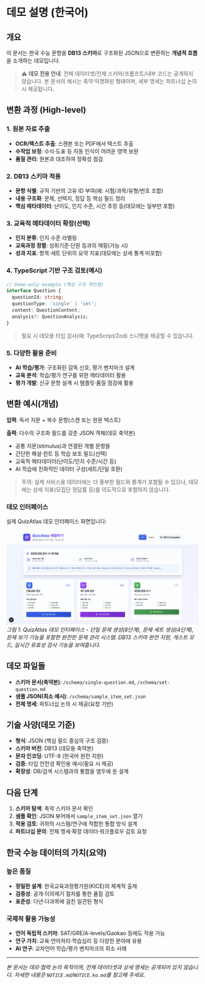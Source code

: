# 데모 설명 (한국어)

## 개요

이 문서는 한국 수능 문항을 **DB13 스키마**로 구조화된 JSON으로 변환하는 **개념적 흐름**을 소개하는 데모입니다. 

> ⚠️ **데모 전용 안내**: 전체 데이터셋/전체 스키마/프롬프트/내부 코드는 공개하지 않습니다. 본 문서의 예시는 축약·익명화된 형태이며, 세부 명세는 파트너십 논의 시 제공됩니다.

## 변환 과정 (High-level)

### 1. 원본 자료 추출
- **OCR/텍스트 추출**: 스캔본 또는 PDF에서 텍스트 추출
- **수작업 보정**: 수식·도표 등 자동 인식이 어려운 영역 보완
- **품질 관리**: 원본과 대조하여 정확성 점검

### 2. DB13 스키마 적용
- **문항 식별**: 규칙 기반의 고유 ID 부여(예: 시험/과목/유형/번호 조합)
- **내용 구조화**: 문제, 선택지, 정답 등 핵심 필드 정리
- **핵심 메타데이터**: 난이도, 인지 수준, 시간 추정 등(데모에는 일부만 포함)

### 3. 교육적 메타데이터 확장(선택)
- **인지 분류**: 인지 수준 라벨링
- **교육과정 정렬**: 성취기준·단원 등과의 매핑(가능 시)
- **성과 지표**: 항목·세트 단위의 요약 지표(데모에는 상세 통계 미포함)

### 4. TypeScript 기반 구조 검토(예시)
```typescript
// Demo-only example (핵심 구조 확인용)
interface Question {
  questionId: string;
  questionType: 'single' | 'set';
  content: QuestionContent;
  analysis?: QuestionAnalysis;
}
```
> 필요 시 데모용 타입 검사(예: TypeScript/Zod) 스니펫을 제공할 수 있습니다.

### 5. 다양한 활용 준비
- **AI 학습/평가**: 구조화된 감독 신호, 평가 벤치마크 설계
- **교육 분석**: 학습/평가 연구를 위한 메타데이터 활용
- **평가 개발**: 신규 문항 설계 시 템플릿·품질 점검에 활용

## 변환 예시(개념)

**입력**: 독서 지문 + 복수 문항(스캔 또는 원문 텍스트)

**출력**: 다수의 구조화 필드를 갖춘 JSON 객체(데모 축약본)
- 공통 지문(stimulus)과 연결된 개별 문항들
- 간단한 해설·힌트 등 학습 보조 필드(선택)
- 교육적 메타데이터(난이도/인지 수준/시간 등)
- AI 학습에 친화적인 데이터 구성(세트/단일 호환)

> 주의: 실제 서비스용 데이터에는 더 풍부한 필드와 통계가 포함될 수 있으나, 데모에는 상세 지표(모집단 정답률 등)를 의도적으로 포함하지 않습니다.

### 데모 인터페이스

실제 QuizAtlas 데모 인터페이스 화면입니다:

![QuizAtlas 데모 인터페이스](images/demo.ko.png)
*그림 1: QuizAtlas 데모 인터페이스 - 단일 문제 생성(8단계), 문제 세트 생성(4단계), 문제 보기 기능을 포함한 완전한 문제 관리 시스템. DB13 스키마 완전 지원, 게스트 모드, 실시간 유효성 검사 기능을 보여줍니다.*

## 데모 파일들

- **스키마 문서(축약본)**: `/schema/single-question.md`, `/schema/set-question.md`
- **샘플 JSON(최소 예시)**: `/schema/sample_item_set.json`
- **전체 명세**: 파트너십 논의 시 제공(요청 기반)

## 기술 사양(데모 기준)

- **형식**: JSON (핵심 필드 중심의 구조 검증)
- **스키마 버전**: DB13 (데모용 축약본)
- **문자 인코딩**: UTF-8 (한국어 완전 지원)
- **검증**: 타입 안전성 확인용 예시(필요 시 제공)
- **확장성**: DB/검색 시스템과의 통합을 염두에 둔 설계

## 다음 단계

1. **스키마 탐색**: 축약 스키마 문서 확인
2. **샘플 확인**: JSON 뷰어에서 `sample_item_set.json` 열기
3. **적용 검토**: 귀하의 시스템/연구에 적합한 통합 방식 설계
4. **파트너십 문의**: 전체 명세·확장 데이터·워크플로우 검토 요청

## 한국 수능 데이터의 가치(요약)

### 높은 품질
- **정밀한 설계**: 한국교육과정평가원(KICE)의 체계적 출제
- **검증성**: 공개·이의제기 절차를 통한 품질 검토
- **표준성**: 다년·다과목에 걸친 일관된 형식

### 국제적 활용 가능성
- **언어 독립적 스키마**: SAT/GRE/A-levels/Gaokao 등에도 적용 가능
- **연구 가치**: 교육·언어처리·학습심리 등 다양한 분야에 유용
- **AI 연구**: 교차언어 학습/평가 벤치마크의 희소 사례

---

*본 문서는 데모·협력 논의 목적이며, 전체 데이터셋과 상세 명세는 공개되어 있지 않습니다. 자세한 내용은 `NOTICE.md`/`NOTICE.ko.md`를 참고해 주세요.*